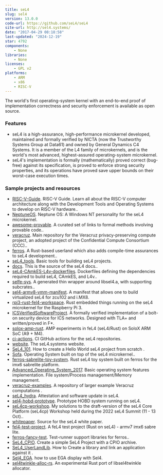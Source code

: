 ```yaml
---
title: seL4
slug: sel4
version: 13.0.0
code-url: https://github.com/seL4/seL4
site-url: http://sel4.systems/
date: "2017-04-29 08:18:58"
last-updated: "2024-12-19"
star: 4792
components:
    - None
libraries:
    - None
licenses:
    - GPL v2
platforms:
    - ARM
    - x86
    - RISC-V
---
```

The world's first operating-system kernel with an end-to-end proof of implementation correctness and security enforcement is available as open source.

<!--more-->

### Features

- seL4 is a high-assurance, high-performance microkernel developed, maintained and formally verified by NICTA (now the Trustworthy Systems Group at Data61) and owned by General Dynamics C4 Systems. It is a member of the L4 family of microkernels, and is the world's most advanced, highest-assured operating-system microkernel.
- seL4's implementation is formally (mathematically) proved correct (bug-free) against its specification, is proved to enforce strong security properties, and its operations have proved save upper bounds on their worst-case execution times.


### Sample projects and resources

<!--github-projects-->
- [RISC-V-Guide](https://github.com/mikeroyal/RISC-V-Guide). RISC-V Guide. Learn all about the RISC-V computer architecture along with the Development Tools and Operating Systems to develop on RISC-V hardware..
- [NeptuneOS](https://github.com/cl91/NeptuneOS). Neptune OS: A Windows NT personality for the seL4 microkernel.
- [awesome-provable](https://github.com/awesomo4000/awesome-provable). A curated set of links to formal methods involving provable code..
- [veracruz](https://github.com/veracruz-project/veracruz). Main repository for the Veracruz privacy-preserving compute project, an adopted project of the Confidential Compute Consortium (CCC)..
- [ferros](https://github.com/auxoncorp/ferros). A Rust-based userland which also adds compile-time assurances to seL4 development..
- [seL4_tools](https://github.com/seL4/seL4_tools). Basic tools for building seL4 projects.
- [docs](https://github.com/seL4/docs). This is the source of the seL4 docs..
- [seL4-CAmkES-L4v-dockerfiles](https://github.com/seL4/seL4-CAmkES-L4v-dockerfiles). Dockerfiles defining the dependencies required to build seL4, CAmkES, and L4v..
- [selfe-sys](https://github.com/auxoncorp/selfe-sys). A generated thin wrapper around libsel4.a, with supporting subcrates..
- [sel4-armv8-vmm-manifest](https://github.com/dornerworks/sel4-armv8-vmm-manifest). A manifest that allows one to build virtualized seL4 for zcu102 and i.MX8.
- [rpi3-rust-fel4-workspace](https://github.com/jonlamb-gh/rpi3-rust-fel4-workspace). Rust embedded things running on the seL4 microkernel for the Raspberry Pi 3.
- [ICSVerifiedSoftwareProject](https://github.com/mssabr01/ICSVerifiedSoftwareProject). A formally verified implementation of a bolt-on security device for ICS networks. Designed with TLA+ and written/proved in F*.
- [solox-amp-rust](https://github.com/jonlamb-gh/solox-amp-rust). AMP experiments in feL4 (seL4/Rust) on SoloX ARM SoC (A9 + M4).
- [ci-actions](https://github.com/seL4/ci-actions). CI GitHub actions for the seL4 repositories.
- [website](https://github.com/seL4/website). The seL4.systems website.
- [SeL4_101](https://github.com/manu88/SeL4_101). How to create a Hello World seL4 project from scratch .
- [Sofa](https://github.com/manu88/Sofa). Operating System built on top of the seL4 microkernel..
- [ferros-sabrelite-toy-system](https://github.com/jonlamb-gh/ferros-sabrelite-toy-system). Rust seL4 toy system built on ferros for the imx6 sabrelite platform.
- [Advanced_Operating_System_2017](https://github.com/Techget/Advanced_Operating_System_2017). Basic operating system features implementation. File system/Process management/Memory management.
- [veracruz-examples](https://github.com/veracruz-project/veracruz-examples). A repository of larger example Veracruz computations .
- [seL4_hydra](https://github.com/norrathep/seL4_hydra). Attestation and software update in seL4.
- [sel4-hobd-prototype](https://github.com/jonlamb-gh/sel4-hobd-prototype). Prototype HOBD system running on seL4.
- [seL4cp-workshop](https://github.com/ptrk8/seL4cp-workshop). My solutions to the draft-version of the seL4 Core Platform (seL4cp) Workshop held during the 2022 seL4 Summit (11 - 13 Oct)..
- [whitepaper](https://github.com/seL4/whitepaper). Source for the seL4 white paper.
- [fel4-test-project](https://github.com/jonlamb-gh/fel4-test-project). A feL4 test project (Rust on seL4) - armv7 imx6 sabre lite.
- [ferros-fancy-test](https://github.com/auxoncorp/ferros-fancy-test). Test-runner support libraries for ferros..
- [SeL4_CPIO](https://github.com/manu88/SeL4_CPIO). Create a simple SeL4 Project with a CPIO archive.
- [SeL4_UserLandLib](https://github.com/manu88/SeL4_UserLandLib). How to Create a library and link an application against it .
- [Sel4_EGA](https://github.com/manu88/Sel4_EGA). how to use EGA display with Sel4.
- [sel4twinkle-alloc-rs](https://github.com/jonlamb-gh/sel4twinkle-alloc-rs). An experimental Rust port of libsel4twinkle allocator.
